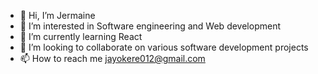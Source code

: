- 👋 Hi, I’m Jermaine
- 👀 I’m interested in Software engineering and Web development
- 🌱 I’m currently learning React
- 💞️ I’m looking to collaborate on various software development projects
- 📫 How to reach me jayokere012@gmail.com

<!---
jayokere/jayokere is a ✨ special ✨ repository because its `README.md` (this file) appears on your GitHub profile.
You can click the Preview link to take a look at your changes.
--->
